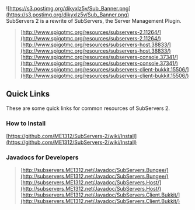 ![https://s3.postimg.org/dikyxlz5v/Sub_Banner.png](https://s3.postimg.org/dikyxlz5v/Sub_Banner.png)<br>
SubServers 2 is a rewrite of SubServers, the Server Management Plugin.<br>
> [http://www.spigotmc.org/resources/subservers-2.11264/](http://www.spigotmc.org/resources/subservers-2.11264/)<br>
> [http://www.spigotmc.org/resources/subservers-host.38833/](http://www.spigotmc.org/resources/subservers-host.38833/)<br>
> [http://www.spigotmc.org/resources/subservers-console.37341/](http://www.spigotmc.org/resources/subservers-console.37341/)<br>
> [http://www.spigotmc.org/resources/subservers-client-bukkit.15506/](http://www.spigotmc.org/resources/subservers-client-bukkit.15506/)

## Quick Links
These are some quick links for common resources of SubServers 2.

### How to Install
[https://github.com/ME1312/SubServers-2/wiki/Install](https://github.com/ME1312/SubServers-2/wiki/Install)

### Javadocs for Developers
> [http://subservers.ME1312.net/Javadoc/SubServers.Bungee/](http://subservers.ME1312.net/Javadoc/SubServers.Bungee/)<br>
> [http://subservers.ME1312.net/Javadoc/SubServers.Host/](http://subservers.ME1312.net/Javadoc/SubServers.Host/)<br>
> [http://subservers.ME1312.net/Javadoc/SubServers.Client.Bukkit/](http://subservers.ME1312.net/Javadoc/SubServers.Client.Bukkit/)
